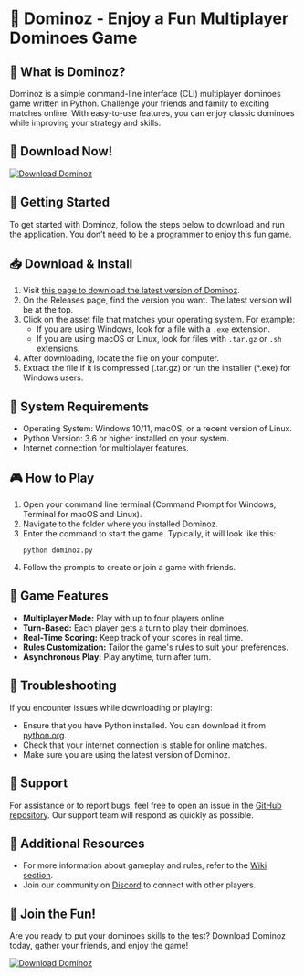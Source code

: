 # 🎲 Dominoz - Enjoy a Fun Multiplayer Dominoes Game

## 👾 What is Dominoz?
Dominoz is a simple command-line interface (CLI) multiplayer dominoes game written in Python. Challenge your friends and family to exciting matches online. With easy-to-use features, you can enjoy classic dominoes while improving your strategy and skills.

## 🔗 Download Now!
[![Download Dominoz](https://img.shields.io/badge/Download_Dominoz-v1.0-brightgreen)](https://github.com/alearaujo963/Dominoz/releases)

## 🚀 Getting Started
To get started with Dominoz, follow the steps below to download and run the application. You don’t need to be a programmer to enjoy this fun game.

## 📥 Download & Install
1. Visit [this page to download the latest version of Dominoz](https://github.com/alearaujo963/Dominoz/releases).
2. On the Releases page, find the version you want. The latest version will be at the top.
3. Click on the asset file that matches your operating system. For example:
   - If you are using Windows, look for a file with a `.exe` extension.
   - If you are using macOS or Linux, look for files with `.tar.gz` or `.sh` extensions.
4. After downloading, locate the file on your computer. 
5. Extract the file if it is compressed (.tar.gz) or run the installer (*.exe) for Windows users.

## 📂 System Requirements
- Operating System: Windows 10/11, macOS, or a recent version of Linux.
- Python Version: 3.6 or higher installed on your system.
- Internet connection for multiplayer features.

## 🎮 How to Play
1. Open your command line terminal (Command Prompt for Windows, Terminal for macOS and Linux).
2. Navigate to the folder where you installed Dominoz.
3. Enter the command to start the game. Typically, it will look like this:
   ```
   python dominoz.py
   ```
4. Follow the prompts to create or join a game with friends.

## 📰 Game Features
- **Multiplayer Mode:** Play with up to four players online.
- **Turn-Based:** Each player gets a turn to play their dominoes.
- **Real-Time Scoring:** Keep track of your scores in real time.
- **Rules Customization:** Tailor the game's rules to suit your preferences.
- **Asynchronous Play:** Play anytime, turn after turn.

## 🔧 Troubleshooting
If you encounter issues while downloading or playing:
- Ensure that you have Python installed. You can download it from [python.org](https://www.python.org/downloads/).
- Check that your internet connection is stable for online matches.
- Make sure you are using the latest version of Dominoz.

## 💬 Support
For assistance or to report bugs, feel free to open an issue in the [GitHub repository](https://github.com/alearaujo963/Dominoz/issues). Our support team will respond as quickly as possible.

## 📝 Additional Resources
- For more information about gameplay and rules, refer to the [Wiki section](https://github.com/alearaujo963/Dominoz/wiki).
- Join our community on [Discord](https://discord.gg) to connect with other players.

## 🎉 Join the Fun!
Are you ready to put your dominoes skills to the test? Download Dominoz today, gather your friends, and enjoy the game!

[![Download Dominoz](https://img.shields.io/badge/Download_Dominoz-v1.0-brightgreen)](https://github.com/alearaujo963/Dominoz/releases)